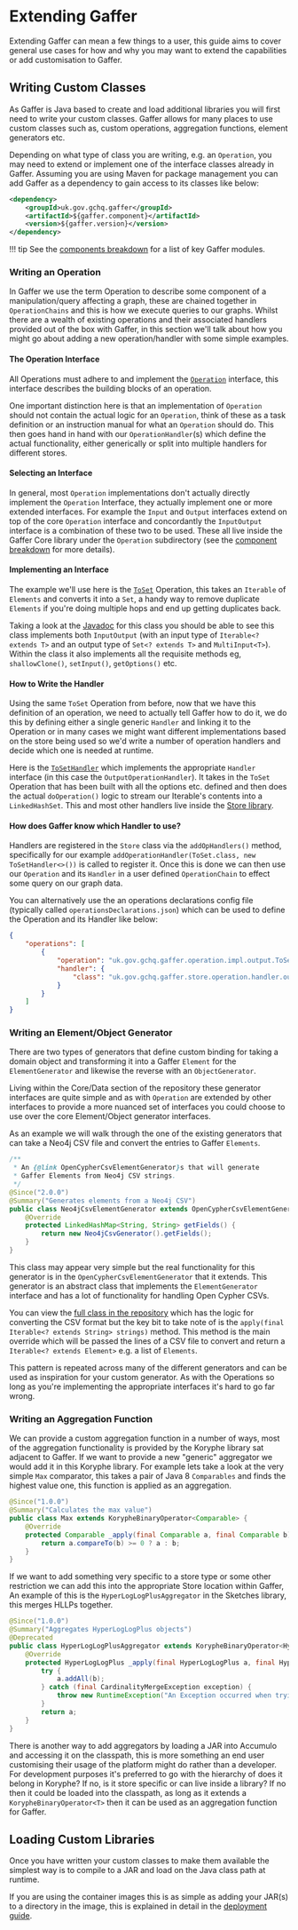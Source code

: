 # Extending Gaffer

Extending Gaffer can mean a few things to a user, this guide aims to cover
general use cases for how and why you may want to extend the capabilities or add
customisation to Gaffer.

## Writing Custom Classes

As Gaffer is Java based to create and load additional libraries you will first
need to write your custom classes. Gaffer
allows for many places to use custom classes such as, custom operations,
aggregation functions, element generators etc.

Depending on what type of class you are writing, e.g. an `Operation`, you may
need to extend or implement one of the interface classes already in Gaffer.
Assuming you are using Maven for package management you can add Gaffer as
a dependency to gain access to its classes like below:

```xml
<dependency>
    <groupId>uk.gov.gchq.gaffer</groupId>
    <artifactId>${gaffer.component}</artifactId>
    <version>${gaffer.version}</version>
</dependency>
```

!!! tip
    See the [components breakdown](./project-structure/components/components.md)
    for a list of key Gaffer modules.

### Writing an Operation

In Gaffer we use the term Operation to describe some component of a
manipulation/query affecting a graph, these are chained together in `OperationChains`
and this is how we execute queries to our graphs. Whilst
there are a wealth of existing operations and their associated handlers 
provided out of the box with Gaffer, in this section we'll talk about how you
might go about adding a new operation/handler with some simple examples.

#### The Operation Interface

All Operations must adhere to and implement the [`Operation`](https://gchq.github.io/Gaffer/uk/gov/gchq/gaffer/operation/Operation.html)
interface, this interface describes the building blocks of an operation.

One important distinction here is that an implementation of `Operation` should not
contain the actual logic for an `Operation`, think of these as a task definition
or an instruction manual for what an `Operation` should do. This then goes hand in
hand with our `OperationHandler`(s) which define the actual functionality,
either generically or split into multiple handlers for different stores.

#### Selecting an Interface

In general, most `Operation` implementations don't actually directly implement the
`Operation` Interface, they actually implement one or more extended interfaces.
For example the `Input` and `Output` interfaces extend on top of the core `Operation`
interface and concordantly the `InputOutput` interface is a combination of these
two to be used. These all live inside the Gaffer Core library under the
`Operation` subdirectory (see the [component breakdown](./project-structure/components/operation.md)
for more details).

#### Implementing an Interface

The example we'll use here is the
[`ToSet`](https://gchq.github.io/Gaffer/uk/gov/gchq/gaffer/operation/impl/output/ToSet.html)
Operation, this takes an `Iterable` of `Elements` and converts it into a
`Set`, a handy way to remove duplicate `Elements` if you're doing multiple hops
and end up getting duplicates back.

Taking a look at the [Javadoc](https://gchq.github.io/Gaffer/uk/gov/gchq/gaffer/operation/impl/output/ToSet.html)
for this class you should be able to see this class implements both
`InputOutput` (with an input type of `Iterable<? extends T>` and an output type
of `Set<? extends T>` and `MultiInput<T>`). Within the class it also implements
all the requisite methods eg, `shallowClone()`, `setInput()`, `getOptions()`
etc.

#### How to Write the Handler

Using the same `ToSet` Operation from before, now that we have this definition
of an operation, we need to actually tell Gaffer how to do it, we do this by
defining either a single generic `Handler` and linking it to the Operation or in
many cases we might want different implementations based on the store being used
so we'd write a number of operation handlers and decide which one is needed at
runtime.

Here is the [`ToSetHandler`](https://gchq.github.io/Gaffer/uk/gov/gchq/gaffer/store/operation/handler/output/ToSetHandler.html)
which implements the appropriate `Handler` interface (in this case the
`OutputOperationHandler`). It takes in the `ToSet` Operation that has been built
with all the options etc. defined and then does the actual `doOperation()` logic to
stream our Iterable's contents into a `LinkedHashSet`. This and most other
handlers live inside the [Store library](./project-structure/components/store.md).

#### How does Gaffer know which Handler to use?

Handlers are registered in the `Store` class via the `addOpHandlers()` method,
specifically for our example  `addOperationHandler(ToSet.class, new
ToSetHandler<>())` is called to register it. Once this is done we can then
use our `Operation` and its `Handler` in a user defined `OperationChain` to effect
some query on our graph data.

You can alternatively use the an operations declarations config file (typically called
`operationsDeclarations.json`) which can be used to define the Operation and its Handler
like below:

```json
{
    "operations": [
        {
            "operation": "uk.gov.gchq.gaffer.operation.impl.output.ToSet",
            "handler": {
                "class": "uk.gov.gchq.gaffer.store.operation.handler.output.ToSetHandler"
            }
        }
    ]
}
```

### Writing an Element/Object Generator

There are two types of generators that define custom binding for taking a domain
object and transforming it into a Gaffer `Element` for the `ElementGenerator` and
likewise the reverse with an `ObjectGenerator`.

Living within the Core/Data section of the repository these generator interfaces
are quite simple and as with `Operation` are extended by other interfaces to
provide a more nuanced set of interfaces you could choose to use over the core
Element/Object generator interfaces.

As an example we will walk through the one of the existing generators that can
take a Neo4j CSV file and convert the entries to Gaffer `Elements`.

```java
/**
 * An {@link OpenCypherCsvElementGenerator}s that will generate
 * Gaffer Elements from Neo4j CSV strings.
 */
@Since("2.0.0")
@Summary("Generates elements from a Neo4j CSV")
public class Neo4jCsvElementGenerator extends OpenCypherCsvElementGenerator {
    @Override
    protected LinkedHashMap<String, String> getFields() {
        return new Neo4jCsvGenerator().getFields();
    }
}
```

This class may appear very simple but the real functionality for this generator
is in the `OpenCypherCsvElementGenerator` that it extends. This generator is an
abstract class that implements the `ElementGenerator` interface and has a lot of
functionality for handling Open Cypher CSVs.

You can view the [full class in the repository](https://github.com/gchq/Gaffer/blob/develop/core/data/src/main/java/uk/gov/gchq/gaffer/data/generator/OpenCypherCsvElementGenerator.java) which has the logic for converting the CSV format
but the key bit to take note of is the `apply(final Iterable<? extends String>
strings)` method. This method is the main override which will be passed the
lines of a CSV file to convert and return a `Iterable<? extends Element>` e.g. a
list of `Elements`.

This pattern is repeated across many of the different generators and can be used
as inspiration for your custom generator. As with the Operations so long as
you're implementing the appropriate interfaces it's hard to go far wrong.

### Writing an Aggregation Function

We can provide a custom aggregation function in a number of ways, most of the
aggregation functionality is provided by the Koryphe library sat adjacent to
Gaffer. If we want to provide a new "generic" aggregator we would add it in this
Koryphe library. For example lets take a look at the very simple `Max` comparator,
this takes a pair of Java 8 `Comparables` and finds the highest value one, this
function is applied as an aggregation.

```java
@Since("1.0.0")
@Summary("Calculates the max value")
public class Max extends KorypheBinaryOperator<Comparable> {
    @Override
    protected Comparable _apply(final Comparable a, final Comparable b) {
        return a.compareTo(b) >= 0 ? a : b;
    }
}
```

If we want to add something very specific to a store type or some other
restriction we can add this into the appropriate Store location within Gaffer,
An example of this is the `HyperLogLogPlusAggregator` in the Sketches library,
this merges HLLPs together.

```java
@Since("1.0.0")
@Summary("Aggregates HyperLogLogPlus objects")
@Deprecated
public class HyperLogLogPlusAggregator extends KorypheBinaryOperator<HyperLogLogPlus> {
    @Override
    protected HyperLogLogPlus _apply(final HyperLogLogPlus a, final HyperLogLogPlus b) {
        try {
            a.addAll(b);
        } catch (final CardinalityMergeException exception) {
            throw new RuntimeException("An Exception occurred when trying to aggregate the HyperLogLogPlus objects", exception);
        }
        return a;
    }
}
```

There is another way to add aggregators by loading a JAR into Accumulo and
accessing it on the classpath, this is more something an end user customising
their usage of the platform might do rather than a developer. For development
purposes it's preferred to go with the hierarchy of does it belong in Koryphe?
If no, is it store specific or can live inside a library? If no then it could be
loaded into the classpath, as long as it extends a `KorypheBinaryOperator<T>`
then it can be used as an aggregation function for Gaffer.

## Loading Custom Libraries

Once you have written your custom classes to make them available the simplest way is to
compile to a JAR and load on the Java class path at runtime.

If you are using the container images this is as simple as adding your JAR(s) to
a directory in the image, this is explained in detail in the [deployment guide](../administration-guide/gaffer-deployment/gaffer-docker/gaffer-images.md#adding-additional-libraries).
